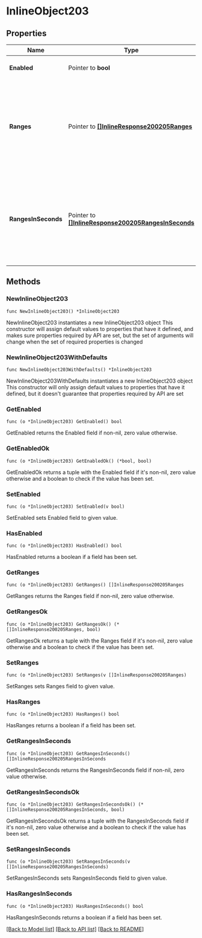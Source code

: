 # InlineObject203

## Properties

Name | Type | Description | Notes
------------ | ------------- | ------------- | -------------
**Enabled** | Pointer to **bool** | If true, the SSID outage schedule is enabled. | [optional] 
**Ranges** | Pointer to [**[]InlineResponse200205Ranges**](InlineResponse200205Ranges.md) | List of outage ranges. Has a start date and time, and end date and time. If this parameter is passed in along with rangesInSeconds parameter, this will take precedence. | [optional] 
**RangesInSeconds** | Pointer to [**[]InlineResponse200205RangesInSeconds**](InlineResponse200205RangesInSeconds.md) | List of outage ranges in seconds since Sunday at Midnight. Has a start and end. If this parameter is passed in along with the ranges parameter, ranges will take precedence. | [optional] 

## Methods

### NewInlineObject203

`func NewInlineObject203() *InlineObject203`

NewInlineObject203 instantiates a new InlineObject203 object
This constructor will assign default values to properties that have it defined,
and makes sure properties required by API are set, but the set of arguments
will change when the set of required properties is changed

### NewInlineObject203WithDefaults

`func NewInlineObject203WithDefaults() *InlineObject203`

NewInlineObject203WithDefaults instantiates a new InlineObject203 object
This constructor will only assign default values to properties that have it defined,
but it doesn't guarantee that properties required by API are set

### GetEnabled

`func (o *InlineObject203) GetEnabled() bool`

GetEnabled returns the Enabled field if non-nil, zero value otherwise.

### GetEnabledOk

`func (o *InlineObject203) GetEnabledOk() (*bool, bool)`

GetEnabledOk returns a tuple with the Enabled field if it's non-nil, zero value otherwise
and a boolean to check if the value has been set.

### SetEnabled

`func (o *InlineObject203) SetEnabled(v bool)`

SetEnabled sets Enabled field to given value.

### HasEnabled

`func (o *InlineObject203) HasEnabled() bool`

HasEnabled returns a boolean if a field has been set.

### GetRanges

`func (o *InlineObject203) GetRanges() []InlineResponse200205Ranges`

GetRanges returns the Ranges field if non-nil, zero value otherwise.

### GetRangesOk

`func (o *InlineObject203) GetRangesOk() (*[]InlineResponse200205Ranges, bool)`

GetRangesOk returns a tuple with the Ranges field if it's non-nil, zero value otherwise
and a boolean to check if the value has been set.

### SetRanges

`func (o *InlineObject203) SetRanges(v []InlineResponse200205Ranges)`

SetRanges sets Ranges field to given value.

### HasRanges

`func (o *InlineObject203) HasRanges() bool`

HasRanges returns a boolean if a field has been set.

### GetRangesInSeconds

`func (o *InlineObject203) GetRangesInSeconds() []InlineResponse200205RangesInSeconds`

GetRangesInSeconds returns the RangesInSeconds field if non-nil, zero value otherwise.

### GetRangesInSecondsOk

`func (o *InlineObject203) GetRangesInSecondsOk() (*[]InlineResponse200205RangesInSeconds, bool)`

GetRangesInSecondsOk returns a tuple with the RangesInSeconds field if it's non-nil, zero value otherwise
and a boolean to check if the value has been set.

### SetRangesInSeconds

`func (o *InlineObject203) SetRangesInSeconds(v []InlineResponse200205RangesInSeconds)`

SetRangesInSeconds sets RangesInSeconds field to given value.

### HasRangesInSeconds

`func (o *InlineObject203) HasRangesInSeconds() bool`

HasRangesInSeconds returns a boolean if a field has been set.


[[Back to Model list]](../README.md#documentation-for-models) [[Back to API list]](../README.md#documentation-for-api-endpoints) [[Back to README]](../README.md)


